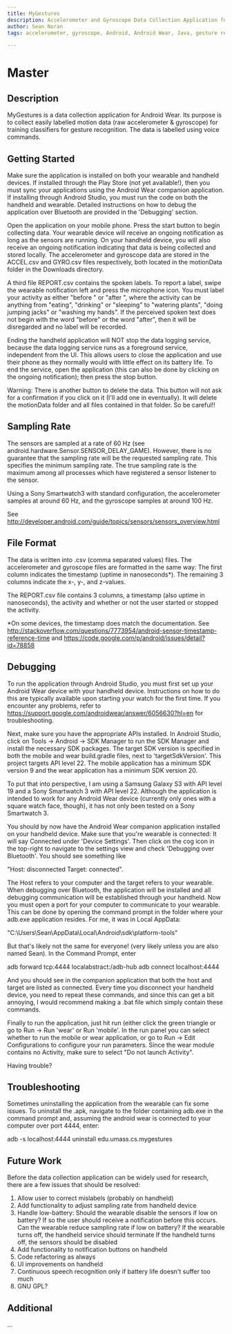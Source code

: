 ```yaml
---
title: MyGestures
description: Accelerometer and Gyroscope Data Collection Application for Android Wear
author: Sean Noran
tags: accelerometer, gyroscope, Android, Android Wear, Java, gesture recognition, Machine Learning

---
```


Master
======

## Description

MyGestures is a data collection application for Android Wear. Its purpose is to collect easily labelled motion data (raw accelerometer & gyroscope) for training classifiers for gesture recognition. The data is labelled using voice commands.

## Getting Started

Make sure the application is installed on both your wearable and handheld devices. If installed through the Play Store (not yet available!), then you must sync your applications using the Android Wear companion application. If installing through Android Studio, you must run the code on both the handheld and wearable. Detailed instructions on how to debug the application over Bluetooth are provided in the 'Debugging' section.

Open the application on your mobile phone. Press the start button to begin collecting data. Your wearable device will receive an ongoing notification as long as the sensors are running. On your handheld device, you will also receive an ongoing notification indicating that data is being collected and stored locally. The accelerometer and gyroscope data are stored in the ACCEL.csv and GYRO.csv files respectively, both located in the motionData folder in the Downloads directory.

A third file REPORT.csv contains the spoken labels. To report a label, swipe the wearable notification left and press the microphone icon. You must label your activity as either "before <activity>" or "after <activity>", where the activity can be anything from "eating", "drinking" or "sleeping" to "watering plants", "doing jumping jacks" or "washing my hands". If the perceived spoken text does not begin with the word "before" or the word "after", then it will be disregarded and no label will be recorded.

Ending the handheld application will NOT stop the data logging service, because the data logging service runs as a foreground service, independent from the UI. This allows users to close the application and use their phone as they normally would with little effect on its battery life. To end the service, open the application (this can also be done by clicking on the ongoing notification); then press the stop button.

Warning: There is another button to delete the data. This button will not ask for a confirmation if you click on it (I'll add one in eventually). It will delete the motionData folder and all files contained in that folder. So be careful!!

## Sampling Rate

The sensors are sampled at a rate of 60 Hz (see android.hardware.Sensor.SENSOR_DELAY_GAME). However, there is no guarantee that the sampling rate will be the requested sampling rate. This specifies the minimum sampling rate. The true sampling rate is the maximum among all processes which have registered a sensor listener to the sensor.

Using a Sony Smartwatch3 with standard configuration, the accelerometer samples at around 60 Hz, and the gyroscope samples at around 100 Hz.

See http://developer.android.com/guide/topics/sensors/sensors_overview.html

## File Format

The data is written into .csv (comma separated values) files. The accelerometer and gyroscope files are formatted in the same way: The first column indicates the timestamp (uptime in nanoseconds*). The remaining 3 columns indicate the x-, y-, and z-values.

The REPORT.csv file contains 3 columns, a timestamp (also uptime in nanoseconds), the activity and whether or not the user started or stopped the activity.

*On some devices, the timestamp does match the documentation. See http://stackoverflow.com/questions/7773954/android-sensor-timestamp-reference-time and https://code.google.com/p/android/issues/detail?id=78858

## Debugging

To run the application through Android Studio, you must first set up your Android Wear device with your handheld device. Instructions on how to do this are typically available upon starting your watch for the first time. If you encounter any problems, refer to https://support.google.com/androidwear/answer/6056630?hl=en for troubleshooting.

Next, make sure you have the appropriate APIs installed. In Android Studio, click on Tools -> Android -> SDK Manager to run the SDK Manager and install the necessary SDK packages. The target SDK version is specified in both the mobile and wear build.gradle files, next to 'targetSdkVersion'. This project targets API level 22. The mobile application has a minimum SDK version 9 and the wear application has a minimum SDK version 20.

To put that into perspective, I am using a Samsung Galaxy S3 with API level 19 and a Sony Smartwatch 3 with API level 22.
Although the application is intended to work for any Android Wear device (currently only ones with a square watch face, though), it has not only been tested on a Sony Smartwatch 3.


You should by now have the Android Wear companion application installed on your handheld device. Make sure that you're wearable is connected: It will say Connected under 'Device Settings'. Then click on the cog icon in the top-right to navigate to the settings view and check 'Debugging over Bluetooth'. You should see something like

"Host: disconnected
Target: connected".

The Host refers to your computer and the target refers to your wearable. When debugging over Bluetooth, the application will be installed and all debugging communication will be established through your handheld. Now you must open a port for your computer to communicate to your wearable. This can be done by opening the command prompt in the folder where your adb.exe application resides. For me, it was in Local AppData:

"C:\Users\Sean\AppData\Local\Android\sdk\platform-tools"

But that's likely not the same for everyone! (very likely unless you are also named Sean). In the Command Prompt, enter

adb forward tcp:4444 localabstract:/adb-hub
adb connect localhost:4444 

And you should see in the companion application that both the host and target are listed as connected. Every time you disconnect your handheld device, you need to repeat these commands, and since this can get a bit annoying, I would recommend making a .bat file which simply contain these commands.

Finally to run the application, just hit run (either click the green triangle or go to Run -> Run 'wear' or Run 'mobile'. In the run panel you can select whether to run the mobile or wear application, or go to Run -> Edit Configurations to configure your run parameters. Since the wear module contains no Activity, make sure to select "Do not launch Activity".

Having trouble?

## Troubleshooting

Sometimes uninstalling the application from the wearable can fix some issues. To uninstall the .apk, navigate to the folder containing adb.exe in the command prompt and, assuming the android wear is connected to your computer over port 4444, enter:

adb -s localhost:4444 uninstall edu.umass.cs.mygestures

## Future Work

Before the data collection application can be widely used for research, there are a few issues that should be resolved:

1. Allow user to correct mislabels (probably on handheld)
2. Add functionality to adjust sampling rate from handheld device
3. Handle low-battery:
	Should the wearable disable the sensors if low on battery?
	If so the user should receive a notification before this occurs.
	Can the wearable reduce sampling rate if low on battery?
	If the wearable turns off, the handheld service should terminate
	If the handheld turns off, the sensors should be disabled
4. Add functionality to notification buttons on handheld
5. Code refactoring as always
6. UI improvements on handheld
7. Continuous speech recognition only if battery life doesn't suffer too much
8. GNU GPL?

## Additional

...

